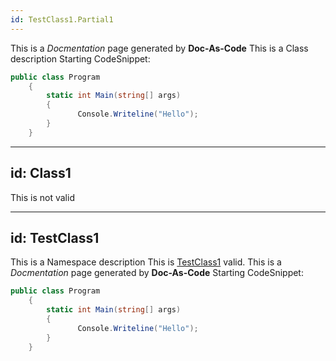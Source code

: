 ```yaml
---
id: TestClass1.Partial1
---
```

This is a *Docmentation* page generated by **Doc-As-Code**
This is a Class description
Starting CodeSnippet:
```csharp
public class Program
    {
        static int Main(string[] args)
        {
               Console.Writeline("Hello");
        }
    }
```

---
id: Class1
---
This is not valid

---
id: TestClass1
---
This is a Namespace description
This is [TestClass1](#/api/TestClass1)  valid.
This is a *Docmentation* page generated by **Doc-As-Code**
Starting CodeSnippet:
```csharp
public class Program
    {
        static int Main(string[] args)
        {
               Console.Writeline("Hello");
        }
    }
```